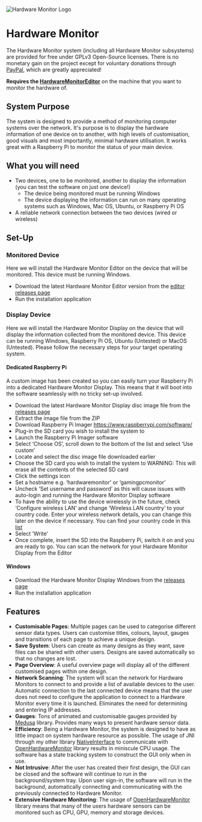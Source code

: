 ![Hardware Monitor Logo](https://github.com/ChristianBenner/HardwareMonitorEditor/blob/main/res/hardware_monitor_cover.png?raw=true)

# Hardware Monitor
The Hardware Monitor system (including all Hardware Monitor subsystems) are provided for free under GPLv3 Open-Source licenses. There is no monetary gain on the project except for voluntary donations through [PayPal](https://www.paypal.com/donate/?hosted_button_id=R7QL6UW899UJU), which are greatly appreciated!

**Requires the [HardwareMonitorEditor](https://github.com/ChristianBenner/HardwareMonitorEditor)** on the machine that
you want to monitor the hardware of.

## System Purpose
The system is designed to provide a method of monitoring computer systems over the network. It's purpose is to display the hardware information of one device on to another, with high levels of customisation, good visuals and most importantly, minimal hardware utilisation. It works great with a Raspberry Pi to monitor the status of your main device.

## What you will need
- Two devices, one to be monitored, another to display the information (you can test the software on just one device!)
  - The device being monitored must be running Windows
  - The device displaying the information can run on many operating systems such as Windows, Mac OS, Ubuntu, or Raspberry Pi OS
- A reliable network connection between the two devices (wired or wireless)

## Set-Up
### Monitored Device
Here we will install the Hardware Monitor Editor on the device that will be monitored. This device must be running Windows.
- Download the latest Hardware Monitor Editor version from the [editor releases page](https://github.com/ChristianBenner/HardwareMonitorEditor/releases)
- Run the installation application

### Display Device
Here we will install the Hardware Monitor Display on the device that will display the information collected from the monitored device. This device can be running Windows, Raspberry Pi OS, Ubuntu (Untested) or MacOS (Untested). Please follow the necessary steps for your target operating system.
#### Dedicated Raspberry Pi
A custom image has been created so you can easily turn your Raspberry Pi into a dedicated Hardware Monitor Display. This means that it will boot into the software seamlessly with no tricky set-up involved.
- Download the latest Hardware Monitor Display disc image file from the [releases page](https://github.com/ChristianBenner/HardwareMonitor/releases)
- Extract the image file from the ZIP
- Download Raspberry Pi Imager https://www.raspberrypi.com/software/
- Plug-in the SD card you wish to install the system to
- Launch the Raspberry Pi Imager software
- Select ‘Choose OS’, scroll down to the bottom of the list and select ‘Use custom’
- Locate and select the disc image file downloaded earlier
- Choose the SD card you wish to install the system to WARNING: This will erase all the contents of the selected SD card
- Click the settings icon
- Set a hostname e.g. ‘hardwaremonitor’ or ‘gamingpcmonitor’
- Uncheck ‘Set username and password’ as this will cause issues with auto-login and running the Hardware Monitor Display software
- To have the ability to use the device wirelessly in the future, check ‘Configure wireless LAN’ and change ‘Wireless LAN country’ to your country code. Enter your wireless network details, you can change this later on the device if necessary. You can find your country code in this [list](https://en.wikipedia.org/wiki/ISO_3166-1)
- Select ‘Write’
- Once complete, insert the SD into the Raspberry Pi, switch it on and you are ready to go. You can scan the network for your Hardware Monitor Display from the Editor
#### Windows
- Download the Hardware Monitor Display Windows from the [releases page](https://github.com/ChristianBenner/HardwareMonitor/releases)
- Run the installation application


## Features
- **Customisable Pages**: Multiple pages can be used to categorise different sensor data types. Users can customise titles, colours, layout, gauges and transitions of each page to achieve a unique design.
- **Save System**: Users can create as many designs as they want, save files can be shared with other users. Designs are saved automatically so that no changes are lost.
- **Page Overview**: A useful overview page will display all of the different customised pages within one design.
- **Network Scanning**: The system will scan the network for Hardware Monitors to connect to and provide a list of available devices to the user. Automatic connection to the last connected device means that the user does not need to configure the application to connect to a Hardware Monitor every time it is launched. Eliminates the need for determining and entering IP addresses.
- **Gauges**: Tons of animated and customisable gauges provided by [Medusa](https://github.com/HanSolo/Medusa) library. Provides many ways to present hardware sensor data.
- **Efficiency**: Being a Hardware Monitor, the system is designed to have as little impact on system hardware resource as possible. The usage of JNI through my other library [NativeInterface](https://github.com/ChristianBenner/NativeInterface) to communicate with [OpenHardwareMonitor](https://github.com/openhardwaremonitor/openhardwaremonitor) library results in miniscule CPU usage. The software has a state tracking system to construct the GUI only when in use.
- **Not Intrusive**: After the user has created their first design, the GUI can be closed and the software will continue to run in the background/system tray. Upon user sign-in, the software will run in the background, automatically connecting and communicating with the previously connected to Hardware Monitor.
- **Extensive Hardware Monitoring**: The usage of [OpenHardwareMonitor](https://github.com/openhardwaremonitor/openhardwaremonitor) library means that many of the users hardware sensors can be monitored such as CPU, GPU, memory and storage devices.
